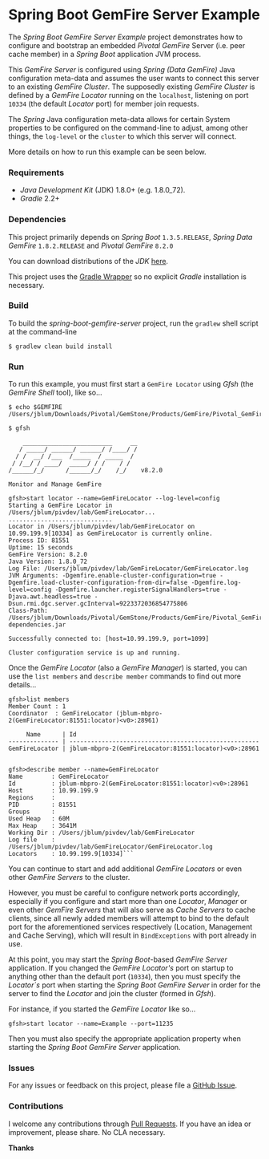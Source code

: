 # Spring Boot GemFire Server Example

The *Spring Boot GemFire Server Example* project demonstrates how to configure and bootstrap an embedded 
*Pivotal GemFire* Server (i.e. peer cache member) in a *Spring Boot* application JVM process.

This *GemFire Server* is configured using *Spring (Data GemFire)* Java configuration meta-data and assumes the user 
wants to connect this server to an existing *GemFire Cluster*.  The supposedly existing *GemFire Cluster* is defined by
a *GemFire Locator* running on the `localhost`, listening on port `10334` (the default *Locator* port)
for member join requests.

The *Spring* Java configuration meta-data allows for certain System properties to be configured on the command-line
to adjust, among other things, the `log-level` or the `cluster` to which this server will connect.

More details on how to run this example can be seen below.

### Requirements

* *Java Development Kit* (JDK) 1.8.0+ (e.g. 1.8.0_72).
* *Gradle* 2.2+

### Dependencies

This project primarily depends on *Spring Boot* `1.3.5.RELEASE`, *Spring Data GemFire* `1.8.2.RELEASE` 
and *Pivotal GemFire* `8.2.0`
 
You can download distributions of the *JDK* [here](http://www.oracle.com/technetwork/java/javase/downloads/index.html).

This project uses the [Gradle Wrapper](https://docs.gradle.org/current/userguide/gradle_wrapper.html) so no explicit 
*Gradle* installation is necessary.

### Build

To build the *spring-boot-gemfire-server* project, run the `gradlew` shell script at the command-line

```
$ gradlew clean build install
```

### Run

To run this example, you must first start a `GemFire Locator` using *Gfsh* (the *GemFire Shell* tool), like so...

```
$ echo $GEMFIRE
/Users/jblum/Downloads/Pivotal/GemStone/Products/GemFire/Pivotal_GemFire_820_b17919_Linux

$ gfsh

    _________________________     __
   / _____/ ______/ ______/ /____/ /
  / /  __/ /___  /_____  / _____  / 
 / /__/ / ____/  _____/ / /    / /  
/______/_/      /______/_/    /_/    v8.2.0

Monitor and Manage GemFire

gfsh>start locator --name=GemFireLocator --log-level=config
Starting a GemFire Locator in /Users/jblum/pivdev/lab/GemFireLocator...
.............................
Locator in /Users/jblum/pivdev/lab/GemFireLocator on 10.99.199.9[10334] as GemFireLocator is currently online.
Process ID: 81551
Uptime: 15 seconds
GemFire Version: 8.2.0
Java Version: 1.8.0_72
Log File: /Users/jblum/pivdev/lab/GemFireLocator/GemFireLocator.log
JVM Arguments: -Dgemfire.enable-cluster-configuration=true -Dgemfire.load-cluster-configuration-from-dir=false -Dgemfire.log-level=config -Dgemfire.launcher.registerSignalHandlers=true -Djava.awt.headless=true -Dsun.rmi.dgc.server.gcInterval=9223372036854775806
Class-Path: /Users/jblum/Downloads/Pivotal/GemStone/Products/GemFire/Pivotal_GemFire_820_b17919_Linux/lib/gemfire.jar:/Users/jblum/Downloads/Pivotal/GemStone/Products/GemFire/Pivotal_GemFire_820_b17919_Linux/lib/locator-dependencies.jar

Successfully connected to: [host=10.99.199.9, port=1099]

Cluster configuration service is up and running.

```

Once the *GemFire Locator* (also a *GemFire Manager*) is started, you can use the `list members` 
and `describe member` commands to find out more details...
  
```
gfsh>list members
Member Count : 1
Coordinator  : GemFireLocator (jblum-mbpro-2(GemFireLocator:81551:locator)<v0>:28961)

     Name      | Id
-------------- | -----------------------------------------------------
GemFireLocator | jblum-mbpro-2(GemFireLocator:81551:locator)<v0>:28961


gfsh>describe member --name=GemFireLocator
Name        : GemFireLocator
Id          : jblum-mbpro-2(GemFireLocator:81551:locator)<v0>:28961
Host        : 10.99.199.9
Regions     : 
PID         : 81551
Groups      : 
Used Heap   : 60M
Max Heap    : 3641M
Working Dir : /Users/jblum/pivdev/lab/GemFireLocator
Log file    : /Users/jblum/pivdev/lab/GemFireLocator/GemFireLocator.log
Locators    : 10.99.199.9[10334]```
```

You can continue to start and add additional *GemFire Locators* or even other *GemFire Servers* to the cluster.

However, you must be careful to configure network ports accordingly, especially if you configure and start more than
one *Locator*, *Manager* or even other *GemFire Servers* that will also serve as *Cache Servers* to 
cache clients, since all newly added members will attempt to bind to the default port for the aforementioned services 
respectively (Location, Management and Cache Serving), which will result in `BindExceptions` with port already in use.
  
At this point, you may start the *Spring Boot*-based *GemFire Server* application.  If you changed 
the *GemFire Locator's* port on startup to anything other than the default port (`10334`), then you must specify 
the *Locator`s* port when starting the *Spring Boot GemFire Server* in order for the server to find the *Locator*
and join the cluster (formed in *Gfsh*).

For instance, if you started the *GemFire Locator* like so...

```
gfsh>start locator --name=Example --port=11235
```

Then you must also specify the appropriate application property when starting the *Spring Boot GemFire Server* 
application.  

### Issues

For any issues or feedback on this project, please file a [GitHub Issue](https://github.com/jxblum/spring-boot-gemfire-server/issues).  

### Contributions

I welcome any contributions through [Pull Requests](https://github.com/jxblum/spring-boot-gemfire-server-/pulls).
If you have an idea or improvement, please share.  No CLA necessary.

**Thanks**
